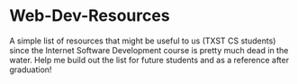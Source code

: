 # Web-Dev-Resources
A simple list of resources that might be useful to us (TXST CS students) since the Internet Software Development course is pretty much dead in the water. Help me build out the list for future students and as a reference after graduation!
